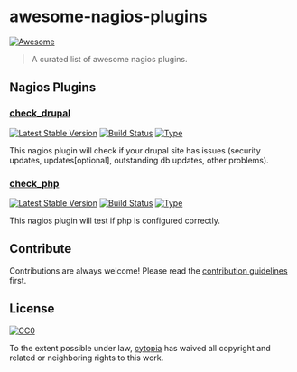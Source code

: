 # awesome-nagios-plugins

[![Awesome](https://cdn.rawgit.com/sindresorhus/awesome/d7305f38d29fed78fa85652e3a63e154dd8e8829/media/badge.svg)](https://github.com/sindresorhus/awesome)

> A curated list of awesome nagios plugins.

## Nagios Plugins

### [check_drupal](https://github.com/cytopia/check_drupal)
[![Latest Stable Version](https://poser.pugx.org/cytopia/check_drupal/v/stable)](https://packagist.org/packages/cytopia/check_drupal) [![Build Status](https://travis-ci.org/cytopia/check_drupal.svg?branch=master)](https://travis-ci.org/cytopia/check_drupal) [![Type](https://img.shields.io/badge/type-%2Fbin%2Fsh-red.svg)](https://en.wikipedia.org/?title=Bourne_shell)

This nagios plugin will check if your drupal site has issues (security updates, updates[optional], outstanding db updates, other problems).

### [check_php](https://github.com/cytopia/check_php)
[![Latest Stable Version](https://poser.pugx.org/cytopia/check_php/v/stable)](https://packagist.org/packages/cytopia/check_php) [![Build Status](https://travis-ci.org/cytopia/check_php.svg?branch=master)](https://travis-ci.org/cytopia/check_php) [![Type](https://img.shields.io/badge/type-%2Fbin%2Fsh-red.svg)](https://en.wikipedia.org/?title=Bourne_shell)

This nagios plugin will test if php is configured correctly.



## Contribute

Contributions are always welcome!
Please read the [contribution guidelines](CONTRIBUTING.md) first.


## License

[![CC0](http://i.creativecommons.org/p/zero/1.0/88x31.png)](http://creativecommons.org/publicdomain/zero/1.0/)

To the extent possible under law, [cytopia](http://www.everythingcli.org) has waived all copyright and related or neighboring rights to this work.
